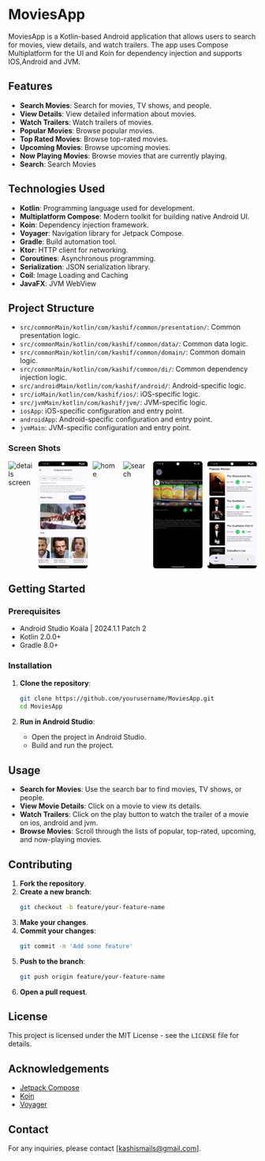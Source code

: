 # MoviesApp

MoviesApp is a Kotlin-based Android application that allows users to search for movies, view details, and watch trailers. The app uses  Compose Multiplatform for the UI and Koin for dependency injection and supports IOS,Android and JVM.

## Features

- **Search Movies**: Search for movies, TV shows, and people.
- **View Details**: View detailed information about movies.
- **Watch Trailers**: Watch trailers of movies.
- **Popular Movies**: Browse popular movies.
- **Top Rated Movies**: Browse top-rated movies.
- **Upcoming Movies**: Browse upcoming movies.
- **Now Playing Movies**: Browse movies that are currently playing.
- **Search**: Search Movies

## Technologies Used

- **Kotlin**: Programming language used for development.
- **Multiplatform Compose**: Modern toolkit for building native Android UI.
- **Koin**: Dependency injection framework.
- **Voyager**: Navigation library for Jetpack Compose.
- **Gradle**: Build automation tool.
- **Ktor**: HTTP client for networking.
- **Coroutines**: Asynchronous programming.
- **Serialization**: JSON serialization library.
- **Coil**: Image Loading and Caching
- **JavaFX**: JVM WebView

## Project Structure

- `src/commonMain/kotlin/com/kashif/common/presentation/`: Common presentation logic.
- `src/commonMain/kotlin/com/kashif/common/data/`: Common data logic.
- `src/commonMain/kotlin/com/kashif/common/domain/`: Common domain logic.
- `src/commonMain/kotlin/com/kashif/common/di/`: Common dependency injection logic.
- `src/androidMain/kotlin/com/kashif/android/`: Android-specific logic.
- `src/ioMain/kotlin/com/kashif/ios/`: iOS-specific logic.
- `src/jvmMain/kotlin/com/kashif/jvm/`: JVM-specific logic.
- `iosApp`: iOS-specific configuration and entry point.
- `androidApp`: Android-specific configuration and entry point.
- `jvmMain`: JVM-specific configuration and entry point.

### Screen Shots

<div style="display: flex; gap: 10px;">
    <img src="art/deatilstop.png" alt="details screen" style="width: 100px; height: auto;"/>
    <img src="art/detailsbottom.png" alt="details bottom" style="width: 100px; height: auto;"/>
    <img src="art/home.png" alt="home" style="width: 100px; height: auto;"/>
    <img src="art/search.png" alt="search" style="width: 100px; height: auto;"/>
    <img src="art/trailer.png" alt="trailer" style="width: 100px; height: auto;"/>
    <img src="art/verticallist.png" alt="vertical list" style="width: 100px; height: auto;"/>
</div>


## Getting Started

### Prerequisites

- Android Studio Koala | 2024.1.1 Patch 2
- Kotlin 2.0.0+
- Gradle 8.0+

### Installation

1. **Clone the repository**:
    ```sh
    git clone https://github.com/yourusername/MoviesApp.git
    cd MoviesApp
    ```

2. **Run in Android Studio**:
    - Open the project in Android Studio.
    - Build and run the project.

## Usage

- **Search for Movies**: Use the search bar to find movies, TV shows, or people.
- **View Movie Details**: Click on a movie to view its details.
- **Watch Trailers**: Click on the play button to watch the trailer of a movie on ios, android and jvm.
- **Browse Movies**: Scroll through the lists of popular, top-rated, upcoming, and now-playing movies.

## Contributing

1. **Fork the repository**.
2. **Create a new branch**:
    ```sh
    git checkout -b feature/your-feature-name
    ```
3. **Make your changes**.
4. **Commit your changes**:
    ```sh
    git commit -m 'Add some feature'
    ```
5. **Push to the branch**:
    ```sh
    git push origin feature/your-feature-name
    ```
6. **Open a pull request**.

## License

This project is licensed under the MIT License - see the `LICENSE` file for details.

## Acknowledgements

- [Jetpack Compose](https://developer.android.com/jetpack/compose)
- [Koin](https://insert-koin.io/)
- [Voyager](https://github.com/adrielcafe/voyager)

## Contact

For any inquiries, please contact [kashismails@gmail.com].